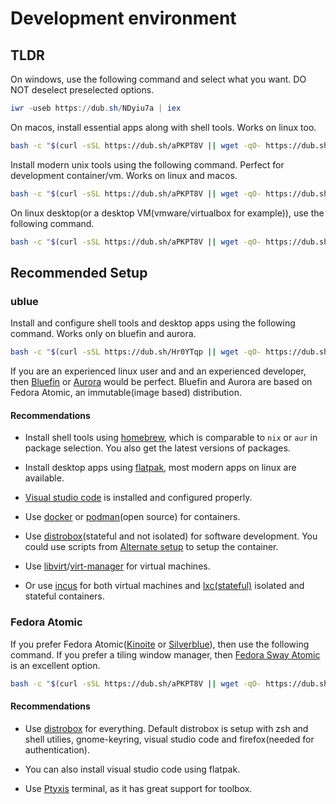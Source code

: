 # Development environment

## TLDR

On windows, use the following command and select what you want. DO NOT deselect preselected options.

```powershell
iwr -useb https://dub.sh/NDyiu7a | iex
```

On macos, install essential apps along with shell tools. Works on linux too.

```bash
bash -c "$(curl -sSL https://dub.sh/aPKPT8V || wget -qO- https://dub.sh/aPKPT8V)" -- desktop
```

Install modern unix tools using the following command. Perfect for development container/vm. Works on linux and macos.

```bash
bash -c "$(curl -sSL https://dub.sh/aPKPT8V || wget -qO- https://dub.sh/aPKPT8V)" -- shell
```

On linux desktop(or a desktop VM(vmware/virtualbox for example)), use the following command.

```bash
bash -c "$(curl -sSL https://dub.sh/aPKPT8V || wget -qO- https://dub.sh/aPKPT8V)" -- dev
```


## Recommended Setup


### ublue

Install and configure shell tools and desktop apps using the following command. Works only on bluefin and aurora.

```bash
bash -c "$(curl -sSL https://dub.sh/Hr0YTqp || wget -qO- https://dub.sh/Hr0YTqp)"
```

If you are an experienced linux user and and an experienced developer, then [Bluefin](https://projectbluefin.io) or [Aurora](https://getaurora.dev/en) would be perfect. Bluefin and Aurora are based on Fedora Atomic, an immutable(image based) distribution.

#### Recommendations

  - Install shell tools using [homebrew](https://brew.sh), which is comparable to `nix` or `aur` in package selection. You also get the latest versions of packages.

  - Install desktop apps using [flatpak](https://flathub.org), most modern apps on linux are available.

  - [Visual studio code](https://code.visualstudio.com) is installed and configured properly.

  - Use [docker](https://docker.com) or [podman](https://podman.io)(open source) for containers.

  - Use [distrobox](https://distrobox.it)(stateful and not isolated) for software development. You could use scripts from [Alternate setup](https://github.com/pervezfunctor/dotfiles/blob/main/docs/alternate-setup.md#alternate-setup) to setup the container.

  - Use [libvirt](https://libvirt.org)/[virt-manager](https://virt-manager.org) for virtual machines.

  - Or use [incus](https://linuxcontainers.org/incus) for both virtual machines and [lxc(stateful)](https://linuxcontainers.org/lxc) isolated and stateful containers.

### Fedora Atomic

If you prefer Fedora Atomic([Kinoite](https://fedoraproject.org/atomic-desktops/kinoite) or [Silverblue](https://fedoraproject.org/atomic-desktops/kinoite)), then use the following command. If you prefer a tiling window manager, then [Fedora Sway Atomic](https://fedoraproject.org/atomic-desktops/sway) is an excellent option.

```bash
bash -c "$(curl -sSL https://dub.sh/aPKPT8V || wget -qO- https://dub.sh/aPKPT8V)" -- fedora-atomic
```

#### Recommendations

  - Use [distrobox](https://distrobox.it) for everything. Default distrobox is setup with zsh and shell utilies, gnome-keyring, visual studio code and firefox(needed for authentication).

  - You can also install visual studio code using flatpak.

  - Use [Ptyxis](https://gitlab.gnome.org/chergert/ptyxis) terminal, as it has great support for toolbox.

